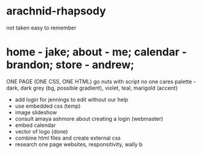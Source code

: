 # arachnid-rhapsody
not taken easy to remember

# home - jake; about - me; calendar - brandon; store - andrew;

ONE PAGE (ONE CSS, ONE HTML) go nuts with script no one cares
palette - dark, dark grey (bg, possible gradient), violet, teal, marigold (accent)

* add login for jennings to edit without our help
* use embedded css (temp)
* image slideshow
* consult amaya ashmore about creating a login (webmaster)
* embed calendar
* vector of logo (done)
* combine html files and create external css
* research one page websites, responsitivity, wally b

